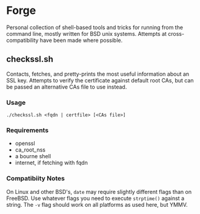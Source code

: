 # Forge

Personal collection of shell-based tools and tricks for running from the command line, mostly written for BSD unix systems. Attempts at cross-compatibility have been made where possible.

## checkssl.sh

Contacts, fetches, and pretty-prints the most useful information about an SSL key. Attempts to verify the certificate against default root CAs, but can be passed an alternative CAs file to use instead.

### Usage
    ./checkssl.sh <fqdn | certfile> [<CAs file>]

### Requirements

- openssl
- ca_root_nss
- a bourne shell
- internet, if fetching with fqdn

### Compatibiity Notes

On Linux and other BSD's, `date` may require slightly different flags than on
FreeBSD. Use whatever flags you need to execute `strptime()` against a string.
The `-v` flag should work on all platforms as used here, but YMMV.

